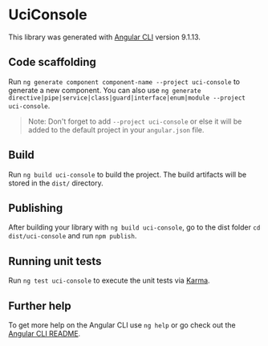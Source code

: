 # UciConsole

This library was generated with [Angular CLI](https://github.com/angular/angular-cli) version 9.1.13.

## Code scaffolding

Run `ng generate component component-name --project uci-console` to generate a new component. You can also use `ng generate directive|pipe|service|class|guard|interface|enum|module --project uci-console`.
> Note: Don't forget to add `--project uci-console` or else it will be added to the default project in your `angular.json` file. 

## Build

Run `ng build uci-console` to build the project. The build artifacts will be stored in the `dist/` directory.

## Publishing

After building your library with `ng build uci-console`, go to the dist folder `cd dist/uci-console` and run `npm publish`.

## Running unit tests

Run `ng test uci-console` to execute the unit tests via [Karma](https://karma-runner.github.io).

## Further help

To get more help on the Angular CLI use `ng help` or go check out the [Angular CLI README](https://github.com/angular/angular-cli/blob/master/README.md).
